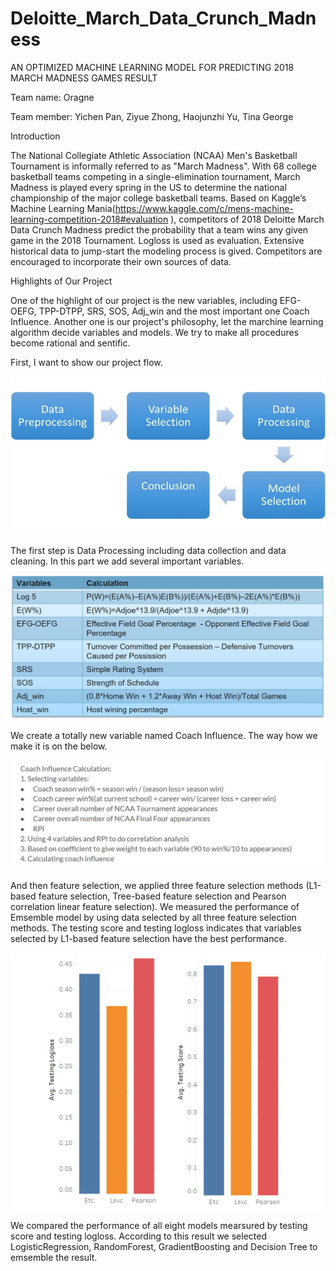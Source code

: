 # Deloitte_March_Data_Crunch_Madness
AN OPTIMIZED MACHINE LEARNING MODEL FOR PREDICTING 2018 MARCH MADNESS GAMES RESULT

Team name: Oragne

Team member: Yichen Pan, Ziyue Zhong, Haojunzhi Yu, Tina George

Introduction

The National Collegiate Athletic Association (NCAA) Men's Basketball Tournament is informally referred to as "March Madness". With 68 college basketball teams competing in a single-elimination tournament, March Madness is played every spring in the US to determine the national championship of the major college basketball teams. Based on Kaggle’s Machine Learning Mania(https://www.kaggle.com/c/mens-machine-learning-competition-2018#evaluation ), competitors of 2018 Deloitte March Data Crunch Madness predict the probability that a team wins any given game in the 2018 Tournament. Logloss is used as evaluation. Extensive historical data to jump-start the modeling process is gived. Competitors are encouraged to incorporate their own sources of data.

Highlights of Our Project

One of the highlight of our project is the new variables, including EFG-OEFG, TPP-DTPP, SRS, SOS, Adj_win and the most important one Coach Influence. Another one is our project's philosophy, let the marchine learning algorithm decide variables and models. We try to make all procedures become rational and sentific. 

First, I want to show our project flow. 

![picture](https://github.com/hoddiemelo/March_Data_Crunch_Madness/blob/master/flow%20chart.jpg)

The first step is Data Processing including data collection and data cleaning. In this part we add several important variables.

![picture](https://github.com/hoddiemelo/March_Data_Crunch_Madness/blob/master/added_variables.jpg)

We create a totally new variable named Coach Influence. The way how we make it is on the below.

![picture](https://github.com/hoddiemelo/March_Data_Crunch_Madness/blob/master/Coach%20Influence.jpg)

And then feature selection, we applied three feature selection methods (L1-based feature selection, Tree-based feature selection and Pearson correlation linear feature selection). We measured the performance of Emsemble model by using data selected by all three feature selection methods. The testing score and testing logloss indicates that variables selected by L1-based feature selection have the best performance.

![picture](https://github.com/hoddiemelo/March_Data_Crunch_Madness/blob/master/Feature%20Selection.png)

We compared the performance of all eight models mearsured by testing score and testing logloss. According to this result we selected LogisticRegression, RandomForest, GradientBoosting and Decision Tree to emsemble the result.




